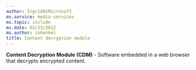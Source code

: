```yaml
---
author: IngridAtMicrosoft
ms.service: media-services
ms.topic: include
ms.date: 03/23/2022
ms.author: inhenkel
title: Content decryption module
---
```


**Content Decryption Module (CDM)** - Software embedded in a web browser that decrypts encrypted content.
